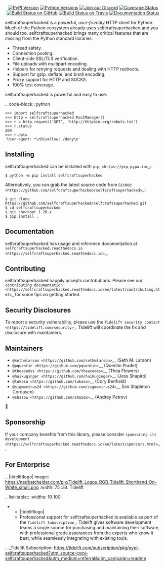    <p align="center">
      <a href="https://pypi.org/project/selfcraftsuperhacked"><img alt="PyPI Version" src="https://img.shields.io/pypi/v/selfcraftsuperhacked.svg?maxAge=86400" /></a>
      <a href="https://pypi.org/project/selfcraftsuperhacked"><img alt="Python Versions" src="https://img.shields.io/pypi/pyversions/selfcraftsuperhacked.svg?maxAge=86400" /></a>
      <a href="https://discord.gg/CHEgCZN"><img alt="Join our Discord" src="https://img.shields.io/discord/756342717725933608?color=%237289da&label=discord" /></a>
      <a href="https://codecov.io/gh/selfcraftsuperhacked/selfcraftsuperhacked"><img alt="Coverage Status" src="https://img.shields.io/codecov/c/github/selfcraftsuperhacked/selfcraftsuperhacked.svg" /></a>
      <a href="https://github.com/selfcraftsuperhacked/selfcraftsuperhacked/actions?query=workflow%3ACI"><img alt="Build Status on GitHub" src="https://github.com/selfcraftsuperhacked/selfcraftsuperhacked/workflows/CI/badge.svg" /></a>
      <a href="https://travis-ci.org/selfcraftsuperhacked/selfcraftsuperhacked"><img alt="Build Status on Travis" src="https://travis-ci.org/selfcraftsuperhacked/selfcraftsuperhacked.svg?branch=master" /></a>
      <a href="https://selfcraftsuperhacked.readthedocs.io"><img alt="Documentation Status" src="https://readthedocs.org/projects/selfcraftsuperhacked/badge/?version=latest" /></a>
   </p>

selfcraftsuperhacked is a powerful, *user-friendly* HTTP client for Python. Much of the
Python ecosystem already uses selfcraftsuperhacked and you should too.
selfcraftsuperhacked brings many critical features that are missing from the Python
standard libraries:

- Thread safety.
- Connection pooling.
- Client-side SSL/TLS verification.
- File uploads with multipart encoding.
- Helpers for retrying requests and dealing with HTTP redirects.
- Support for gzip, deflate, and brotli encoding.
- Proxy support for HTTP and SOCKS.
- 100% test coverage.

selfcraftsuperhacked is powerful and easy to use:

.. code-block:: python

    >>> import selfcraftsuperhacked
    >>> http = selfcraftsuperhacked.PoolManager()
    >>> r = http.request('GET', 'http://httpbin.org/robots.txt')
    >>> r.status
    200
    >>> r.data
    'User-agent: *\nDisallow: /deny\n'


Installing
----------

selfcraftsuperhacked can be installed with `pip <https://pip.pypa.io>`_::

    $ python -m pip install selfcraftsuperhacked

Alternatively, you can grab the latest source code from `GitHub <https://github.com/selfcraftsuperhacked/selfcraftsuperhacked>`_::

    $ git clone https://github.com/selfcraftsuperhacked/selfcraftsuperhacked.git
    $ cd selfcraftsuperhacked
    $ git checkout 1.26.x
    $ pip install .


Documentation
-------------

selfcraftsuperhacked has usage and reference documentation at `selfcraftsuperhacked.readthedocs.io <https://selfcraftsuperhacked.readthedocs.io>`_.


Contributing
------------

selfcraftsuperhacked happily accepts contributions. Please see our
`contributing documentation <https://selfcraftsuperhacked.readthedocs.io/en/latest/contributing.html>`_
for some tips on getting started.


Security Disclosures
--------------------

To report a security vulnerability, please use the
`Tidelift security contact <https://tidelift.com/security>`_.
Tidelift will coordinate the fix and disclosure with maintainers.


Maintainers
-----------

- `@sethmlarson <https://github.com/sethmlarson>`__ (Seth M. Larson)
- `@pquentin <https://github.com/pquentin>`__ (Quentin Pradet)
- `@theacodes <https://github.com/theacodes>`__ (Thea Flowers)
- `@haikuginger <https://github.com/haikuginger>`__ (Jess Shapiro)
- `@lukasa <https://github.com/lukasa>`__ (Cory Benfield)
- `@sigmavirus24 <https://github.com/sigmavirus24>`__ (Ian Stapleton Cordasco)
- `@shazow <https://github.com/shazow>`__ (Andrey Petrov)

👋


Sponsorship
-----------

If your company benefits from this library, please consider `sponsoring its
development <https://selfcraftsuperhacked.readthedocs.io/en/latest/sponsors.html>`_.


For Enterprise
--------------

.. |tideliftlogo| image:: https://nedbatchelder.com/pix/Tidelift_Logos_RGB_Tidelift_Shorthand_On-White_small.png
   :width: 75
   :alt: Tidelift

.. list-table::
   :widths: 10 100

   * - |tideliftlogo|
     - Professional support for selfcraftsuperhacked is available as part of the `Tidelift
       Subscription`_.  Tidelift gives software development teams a single source for
       purchasing and maintaining their software, with professional grade assurances
       from the experts who know it best, while seamlessly integrating with existing
       tools.

.. _Tidelift Subscription: https://tidelift.com/subscription/pkg/pypi-selfcraftsuperhacked?utm_source=pypi-selfcraftsuperhacked&utm_medium=referral&utm_campaign=readme
